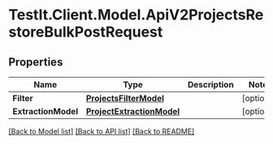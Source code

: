 # TestIt.Client.Model.ApiV2ProjectsRestoreBulkPostRequest

## Properties

Name | Type | Description | Notes
------------ | ------------- | ------------- | -------------
**Filter** | [**ProjectsFilterModel**](ProjectsFilterModel.md) |  | [optional] 
**ExtractionModel** | [**ProjectExtractionModel**](ProjectExtractionModel.md) |  | [optional] 

[[Back to Model list]](../README.md#documentation-for-models) [[Back to API list]](../README.md#documentation-for-api-endpoints) [[Back to README]](../README.md)

